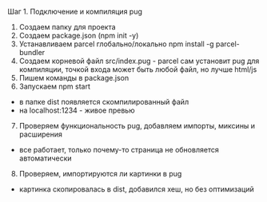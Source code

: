 Шаг 1. Подключение и компиляция pug

1. Создаем папку для проекта
2. Создаем package.json (npm init -y)
3. Устанавливаем parcel глобально/локально npm install -g parcel-bundler
4. Создаем корневой файл src/index.pug - parcel сам установит pug для компиляции, точкой входа может быть любой файл, но лучше html/js
5. Пишем команды в package.json
6. Запускаем npm start
- в папке dist появляется скомпилированный файл
- на localhost:1234 - живое превью
7. Проверяем функциональность pug, добавляем импорты, миксины и расширения
- все работает, только почему-то страница не обновляется автоматически
8. Проверяем, импортируются ли картинки в pug
- картинка скопировалась в dist, добавился хеш, но без оптимизаций
